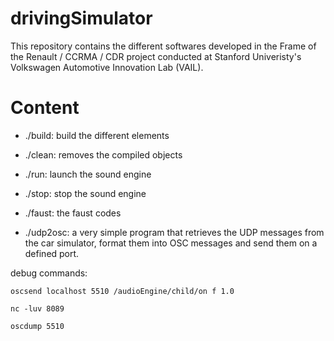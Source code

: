# drivingSimulator

This repository contains the different softwares developed in the Frame of the Renault / CCRMA / CDR project conducted at Stanford Univeristy's Volkswagen Automotive Innovation Lab (VAIL).

# Content

- ./build: build the different elements

- ./clean: removes the compiled objects

- ./run: launch the sound engine

- ./stop: stop the sound engine

- ./faust: the faust codes

- ./udp2osc: a very simple program that retrieves the UDP messages from the car simulator, format them into OSC messages and send them on a defined port.



debug commands:

	oscsend localhost 5510 /audioEngine/child/on f 1.0

	nc -luv 8089

	oscdump 5510